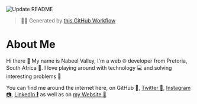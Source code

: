 ![Update README](https://github.com/nabeelvalley/nabeelvalley/workflows/Update%20README/badge.svg?branch=master)

> 👷‍♂️ Generated by [this GitHub Workflow](https://github.com/nabeelvalley/nabeelvalley/actions)

# About Me

Hi there 👋 My name is Nabeel Valley, I'm a web 🌐 developer from Pretoria, South Africa 📍. I love playing around with technology 💻 and solving interesting problems 🔎

You can find me around the internet here, on GitHub 🐙, [Twitter 🐤](https://twitter.com/not_nabeel/), [Instagram 📷](https://www.instagram.com/nabeelvalley/), [LinkedIn 🕴](https://za.linkedin.com/in/nabeelvalley) as well as on [my Website 🎨](https://nabeelvalley.co.za/)
